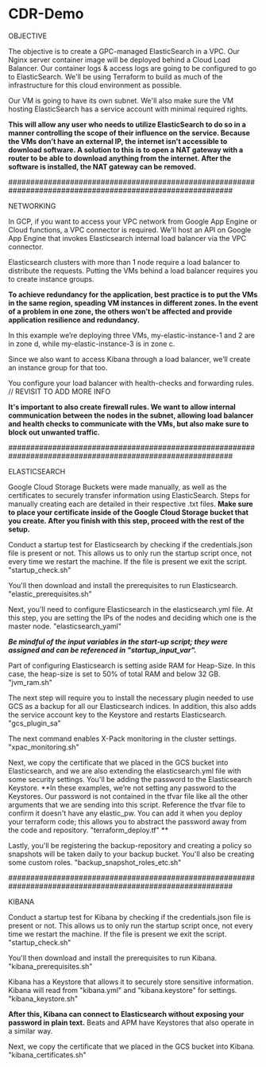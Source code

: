 # CDR-Demo

OBJECTIVE

The objective is to create a GPC-managed ElasticSearch in a VPC. 
Our Nginx server container image will be deployed behind a Cloud Load Balancer. Our container logs & access logs are going to be configured to go to ElasticSearch.
We'll be using Terraform to build as much of the infrastructure for this cloud environment as possible.

Our VM is going to have its own subnet. 
We'll also make sure the VM hosting ElasticSearch has a service account with minimal required rights.

**This will allow any user who needs to utilize ElasticSearch to do so in a manner controlling the scope of their influence on the service.
Because the VMs don’t have an external IP, the internet isn't accessible to download software. A solution to this is to open a NAT gateway with a router to be able to download anything from the internet. After the software is installed, the NAT gateway can be removed.**

###########################################################################################################

NETWORKING

In GCP, if you want to access your VPC network from Google App Engine or Cloud functions, a VPC connector is required. We'll host an API on Google App Engine that invokes Elasticsearch internal load balancer via the VPC connector.

Elasticsearch clusters with more than 1 node require a load balancer to distribute the requests. Putting the VMs behind a load balancer requires you to create instance groups. 

**To achieve redundancy for the application, best practice is to put the VMs in the same region, speading VM instances in different zones. In the event of a problem in one zone, the others won’t be affected and provide application resilience and redundancy.** 

In this example we’re deploying three VMs, my-elastic-instance-1 and 2 are in zone d, while my-elastic-instance-3 is in zone c.

Since we also want to access Kibana through a load balancer, we’ll create an instance group for that too.

You configure your load balancer with health-checks and forwarding rules. // REVISIT TO ADD MORE INFO

**It's important to also create firewall rules. We want to allow internal communication between the nodes in the subnet, allowing load balancer and health checks to communicate with the VMs, but also make sure to block out unwanted traffic.**

###########################################################################################################

ELASTICSEARCH

Google Cloud Storage Buckets were made manually, as well as the certificates to securely transfer information using ElasticSearch. 
Steps for manually creating each are detailed in their respective .txt files.
**Make sure to place your certificate inside of the Google Cloud Storage bucket that you create. After you finish with this step, proceed with the rest of the setup.**

Conduct a startup test for Elasticsearch by checking if the credentials.json file is present or not. This allows us to only run the startup script once, not every time we restart the machine. If the file is present we exit the script. "startup_check.sh"

You'll then download and install the prerequisites to run Elasticsearch. "elastic_prerequisites.sh"

Next, you'll need to configure Elasticsearch in the elasticsearch.yml file. At this step, you are setting the IPs of the nodes and deciding which one is the master node. "elasticsearch_yaml"

***Be mindful of the input variables in the start-up script; they were assigned and can be referenced in "startup_input_var".*** 

Part of configuring Elasticsearch is setting aside RAM for Heap-Size. In this case, the heap-size is set to 50% of total RAM and below 32 GB. "jvm_ram.sh"

The next step will require you to install the necessary plugin needed to use GCS as a backup for all our Elasticsearch indices. In addition, this also adds the service account key to the Keystore and restarts Elasticsearch. "gcs_plugin_sa"

The next command enables X-Pack monitoring in the cluster settings. "xpac_monitoring.sh"

Next, we copy the certificate that we placed in the GCS bucket into Elasticsearch, and we are also extending the elasticsearch.yml file with some security settings. You'll be adding the password to the Elasticsearch Keystore. 
**In these examples, we’re not setting any password to the Keystores. Our password is not contained in the tfvar file like all the other arguments that we are sending into this script. Reference the tfvar file to confirm it doesn't have any elastic_pw. You can add it when you deploy your terraform code; this allows you to abstract the password away from the code and repository. "terraform_deploy.tf" **

Lastly, you'll be registering the backup-repository and creating a policy so snapshots will be taken daily to your backup bucket.
You'll also be creating some custom roles. "backup_snapshot_roles_etc.sh"


###########################################################################################################

KIBANA

Conduct a startup test for Kibana by checking if the credentials.json file is present or not. This allows us to only run the startup script once, not every time we restart the machine. If the file is present we exit the script. "startup_check.sh"

You'll then download and install the prerequisites to run Kibana. "kibana_prerequisites.sh"

Kibana has a Keystore that allows it to securely store sensitive information. Kibana will read from "kibana.yml" and "kibana.keystore" for settings. "kibana_keystore.sh"

**After this, Kibana can connect to Elasticsearch without exposing your password in plain text.** 
Beats and APM have Keystores that also operate in a similar way.

Next, we copy the certificate that we placed in the GCS bucket into Kibana. "kibana_certificates.sh"

